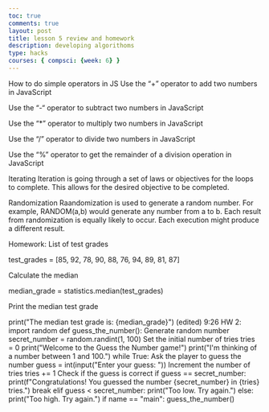 ```yaml
---
toc: true
comments: true
layout: post
title: lesson 5 review and homework
description: developing algorithoms
type: hacks
courses: { compsci: {week: 6} }
---
```


How to do simple operators in JS
Use the “+” operator to add two numbers in JavaScript

Use the “-“ operator to subtract two numbers in JavaScript

Use the “*” operator to multiply two numbers in JavaScript

Use the “/” operator to divide two numbers in JavaScript

Use the “%” operator to get the remainder of a division operation in JavaScript

Iterating
Iteration is going through a set of laws or objectives for the loops to complete. This allows for the desired objective to be completed.

Randomization
Raandomization is used to generate a random number. For example, RANDOM(a,b) would generate any number from a to b. Each result from randomization is equally likely to occur. Each execution might produce a different result.


Homework:
List of test grades

test_grades = [85, 92, 78, 90, 88, 76, 94, 89, 81, 87]

Calculate the median

median_grade = statistics.median(test_grades)

Print the median test grade

print("The median test grade is: {median_grade}") (edited)
9:26
HW 2:
import random
def guess_the_number():
Generate random number
secret_number = random.randint(1, 100)
Set the initial number of tries
tries = 0
print("Welcome to the Guess the Number game!")
print("I'm thinking of a number between 1 and 100.")
while True:
Ask the player to guess the number
guess = int(input("Enter your guess: "))
Increment the number of tries
tries += 1
Check if the guess is correct
if guess == secret_number:
print(f"Congratulations! You guessed the number {secret_number} in {tries} tries.")
break
elif guess < secret_number:
print("Too low. Try again.")
else:
print("Too high. Try again.")
if name == "main":
guess_the_number()